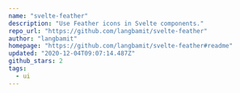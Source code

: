 ```yaml
---
name: "svelte-feather"
description: "Use Feather icons in Svelte components."
repo_url: "https://github.com/langbamit/svelte-feather"
author: "langbamit"
homepage: "https://github.com/langbamit/svelte-feather#readme"
updated: "2020-12-04T09:07:14.487Z"
github_stars: 2
tags: 
  - ui
---
```

